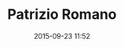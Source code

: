 ---
title: Patrizio Romano
layout: post
date: 2015-09-23 11:52
numero: 14
image: 14_patrizio.png
thumb: 14_patrizio.svg
wiki: https://it.wikipedia.org/wiki/Patrizio_(storia_romana)
source: https://it.wikipedia.org/wiki/File:Ritratto_repubblicano_dal_museo_torlonia,_roma.jpg
source-name: Wikimedia Commons
autore: luca corsato
social-autore: https://twitter.com/lucacorsato
social-idea: https://twitter.com/lucacorsato
idea: luca corsato
tags:
- uomo
- reperto
- persona fisica
---